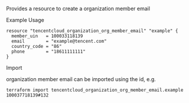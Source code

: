 Provides a resource to create a organization member email

Example Usage

```hcl
resource "tencentcloud_organization_org_member_email" "example" {
  member_uin   = 100033118139
  email        = "example@tencent.com"
  country_code = "86"
  phone        = "18611111111"
}
```

Import

organization member email can be imported using the id, e.g.

```
terraform import tencentcloud_organization_org_member_email.example 100037718139#132
```
